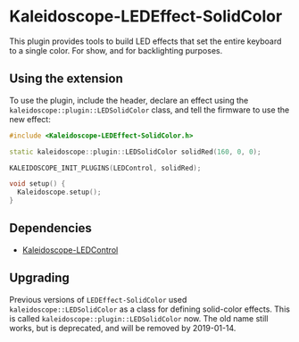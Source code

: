 # Kaleidoscope-LEDEffect-SolidColor

This plugin provides tools to build LED effects that set the entire keyboard to
a single color. For show, and for backlighting purposes.

## Using the extension

To use the plugin, include the header, declare an effect using the
`kaleidoscope::plugin::LEDSolidColor` class, and tell the firmware to use the
new effect:

```c++
#include <Kaleidoscope-LEDEffect-SolidColor.h>

static kaleidoscope::plugin::LEDSolidColor solidRed(160, 0, 0);

KALEIDOSCOPE_INIT_PLUGINS(LEDControl, solidRed);

void setup() {
  Kaleidoscope.setup();
}
```

## Dependencies

* [Kaleidoscope-LEDControl](LEDControl.md)

## Upgrading

Previous versions of `LEDEffect-SolidColor` used `kaleidoscope::LEDSolidColor`
as a class for defining solid-color effects. This is called
`kaleidoscope::plugin::LEDSolidColor` now. The old name still works, but is
deprecated, and will be removed by 2019-01-14.
